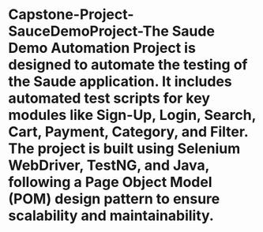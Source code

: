 # Capstone-Project-SauceDemoProject-The Saude Demo Automation Project is designed to automate the testing of the Saude application. It includes automated test scripts for key modules like Sign-Up, Login, Search, Cart, Payment, Category, and Filter. The project is built using Selenium WebDriver, TestNG, and Java, following a Page Object Model (POM) design pattern to ensure scalability and maintainability.
